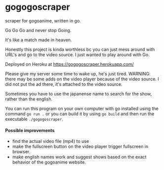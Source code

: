 # gogogoscraper
scraper for gogoanime, written in go.

Go Go Go and never stop Going.

It's like a match made in heaven.

<!-- ![Chitanda_Eru_Holding_GO_Programming_Language](https://user-images.githubusercontent.com/68170909/149233085-d8ff020f-8439-438a-ae4e-8c97044e8b77.jpg) -->

Honestly this project is kinda worthless bc you can just mess around with URL's and go to the video source. I just wanted to play around with Go.

Deployed on Heroku at https://gogogoscraper.herokuapp.com/

Please give my server some time to wake up, he's just tired.
WARNING: there may be some adds on the video player because of the video source. I did not put the ad there, it's attached to the video source.

Sometimes you have to use the japanense name to search for the show, rather than the english.

You can run this program on your own computer with go installed using the command `go run .` or you can build it by using `go build` and then run the executable `./gogogoscraper`.

#### Possible improvements
- find the actual video file (mp4) to use
- make the fullscreen button on the video player trigger fullscreen in browser.
- make english names work and suggest shows based on the exact behavior of the gogoanime website.
